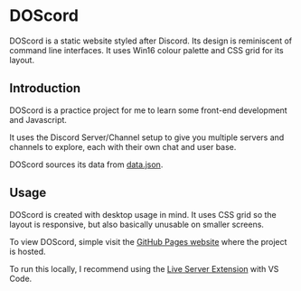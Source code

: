 # DOScord

DOScord is a static website styled after Discord. Its design is reminiscent of command line interfaces. It uses Win16 colour palette and CSS grid for its layout.

## Introduction

DOScord is a practice project for me to learn some front-end development and Javascript.

It uses the Discord Server/Channel setup to give you multiple servers and channels to explore, each with their own chat and user base.

DOScord sources its data from [data.json](link-to-blob).

## Usage

DOScord is created with desktop usage in mind. It uses CSS grid so the layout is responsive, but also basically unusable on smaller screens.

To view DOScord, simple visit the [GitHub Pages website](link-here) where the project is hosted.

To run this locally, I recommend using the [Live Server Extension](link-to-extension) with VS Code.

